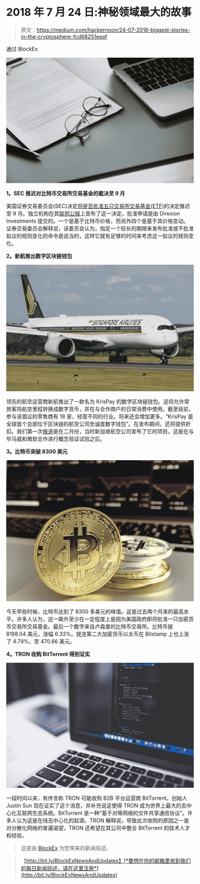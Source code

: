# 2018 年 7 月 24 日:神秘领域最大的故事

> 原文：<https://medium.com/hackernoon/24-07-2018-biggest-stories-in-the-cryptosphere-fcd68251eeaf>

通过 BlockEx

![](img/800d57ccd4b016b4e52d0ff50d84a0fd.png)

**1。SEC 推迟对比特币交易所交易基金的裁决至 9 月**

美国证券交易委员会(SEC)决定[将是否批准五只交易所交易基金(ETF)](https://www.coindesk.com/sec-delays-decision-on-direxions-bitcoin-etfs-until-september/)的决定推迟至 9 月。独立机构在其[联邦公报](https://www.gpo.gov/fdsys/pkg/FR-2018-07-24/html/2018-15768.htm)上宣布了这一决定。批准申请是由 Direxion Investments 提交的。一个是基于比特币价格，而另外四个是基于其价格变动。证券交易委员会解释说，该委员会认为，指定一个较长的期限来发布批准或不批准拟议的规则变化的命令是适当的，这样它就有足够的时间来考虑这一拟议的规则变化。

**2。新航推出数字区块链钱包**

![](img/4e1813e0c8d0d73f35b24eb26c476dc8.png)

领先的航空运营商新航推出了一款名为 KrisPay 的数字区块链钱包。这将允许常旅客将航空里程转换成数字货币，并在与合作商户的日常消费中使用。截至目前，参与该倡议的零售商有 18 家，经营不同的行业。将来还会增加更多。“KrisPay 是全球首个总部位于区块链的航空公司忠诚度数字钱包”。在发布期间，还将提供折扣。我们第一次[报道](https://hackernoon.com/05-02-2018-biggest-stories-in-the-cryptosphere-c3be4a3b5d5a)是在二月份，当时新加坡航空公司宣布了它的项目，这是在与毕马威和微软合作进行概念验证试验之后。

**3。比特币突破 8300 美元**

![](img/3401edbc23a69a348322a07f46d9d4fc.png)

今天早些时候，比特币达到了 8300 多美元的峰值。这是过去两个月来的最高水平。许多人认为，这一飙升至少在一定程度上是因为美国政府即将批准一只加密货币交易所交易基金。最后一个数字来自卢森堡的比特币交易所。比特币报 8198.04 美元，涨幅 6.33%。就连第二大加密货币以太币在 Bitstamp 上也上涨了 4.79%，至 470.66 美元。

**4。TRON 收购 BitTorrent 得到证实**

![](img/accd2f2f5755e80ca45b17d2359c55bc.png)

一段时间以来，有传言称 TRON 可能收购 B2B 平台运营商 BitTorrent。创始人 Justin Sun 现在证实了这个消息，并补充说这使得 TRON 成为世界上最大的去中心化互联网生态系统。BitTorrent 是一种“基于对等网络的文件共享通信协议”。许多人认为这是在线去中心化的起源。TRON 解释说，导致此次收购的原因之一是对分散化网络的普遍渴望。TRON 还希望在其公司中整合 BitTorrent 的技术人才和经验。

> 这是由 [BlockEx](http://bit.ly/BlockEx_) 为您带来的新闻综述。

> 【http://bit.ly/BlockExNewsAndUpdates】[*要想在你的邮箱里收到我们的每日新闻综述，请在这里注册*](http://bit.ly/BlockExNewsAndUpdates)